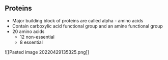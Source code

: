## Proteins
- Major building block of proteins are called alpha - amino acids
- Contain carboxylic acid functional group and an amine functional group
- 20 amino acids
	- 12 non-essential
	- 8 essential

![[Pasted image 20220429135325.png]]